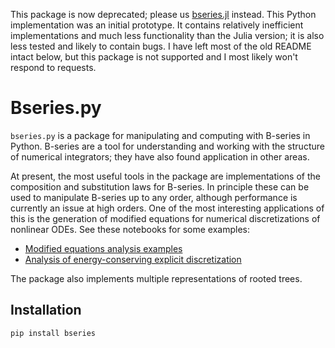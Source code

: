 This package is now deprecated; please us [bseries.jl](https://github.com/ranocha/bseries.jl) instead.  This Python implementation
was an initial prototype.  It contains relatively inefficient implementations and much
less functionality than the Julia version; it is also less tested and likely to contain
bugs.  I have left most of the old README intact below, but this package is not supported and
I most likely won't respond to requests.

# Bseries.py


`bseries.py` is a package for manipulating and computing with B-series in Python.
B-series are a tool for understanding and working with the structure of numerical
integrators; they have also found application in other areas.

At present,  the most useful tools in the package are implementations of
the composition and substitution laws for B-series.  In principle these
can be used to manipulate B-series up to any order, although performance
is currently an issue at high orders.  One of the most interesting applications
of this is the generation of modified equations for numerical discretizations
of nonlinear ODEs.  See these notebooks for some examples:


- [Modified equations analysis examples](https://nbviewer.jupyter.org/gist/ketch/28d83ec4134e62f8bd8ec4b3b6cccc4a)
- [Analysis of energy-conserving explicit discretization](https://nbviewer.jupyter.org/gist/ketch/03a99cdf8ef7d12860111f7a2dd58e23)

The package also implements multiple representations of rooted trees.

## Installation

```
pip install bseries
```
